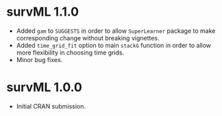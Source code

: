 # survML 1.1.0

* Added `gam` to `SUGGESTS` in order to allow `SuperLearner` package to make corresponding change without breaking vignettes. 
* Added `time_grid_fit` option to main `stackG` function in order to allow more flexibility in choosing time grids. 
* Minor bug fixes. 

# survML 1.0.0

* Initial CRAN submission.
